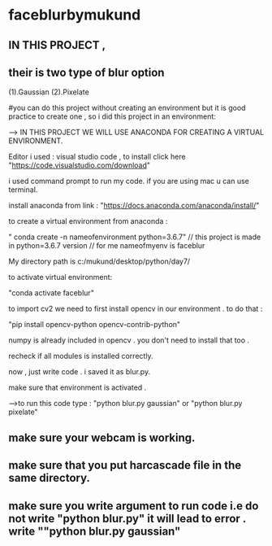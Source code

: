 # faceblurbymukund
## IN THIS PROJECT , 
## their is two type of blur option 
(1).Gaussian 
(2).Pixelate

#you can do this project without creating an environment but it is good practice to create one , so i did this project in an environment: 

--> IN THIS PROJECT WE WILL USE ANACONDA FOR CREATING A VIRTUAL ENVIRONMENT. 

Editor i used : visual studio code , to install click here "https://code.visualstudio.com/download"

i used command prompt to run my code. if you are using mac u can use terminal. 

install anaconda from link : "https://docs.anaconda.com/anaconda/install/"


to create a virtual environment from anaconda :

" conda create -n nameofenvironment python=3.6.7"  // this project is made in python=3.6.7 version 
                                                   // for me nameofmyenv is faceblur 
 
 My directory path is c:/mukund/desktop/python/day7/ 


 to activate virtual environment: 
 
 "conda activate faceblur"


 to import cv2 we need to first install opencv in our environment . to do that :
 
 "pip install opencv-python opencv-contrib-python"
 
 numpy is already included in opencv . you don't need to install that too .


 recheck if all modules is installed correctly. 


 now ,
        just write code . i saved it as blur.py.
        
 make sure that environment is activated . 


 -->to run this code type :  "python blur.py gaussian" or "python blur.py pixelate"

 ## make sure your webcam is working.
 ## make sure that you put harcascade file in the same directory. 
 ## make sure you write argument to run code i.e  do not write "python blur.py" it will lead to error . write ""python blur.py gaussian"

